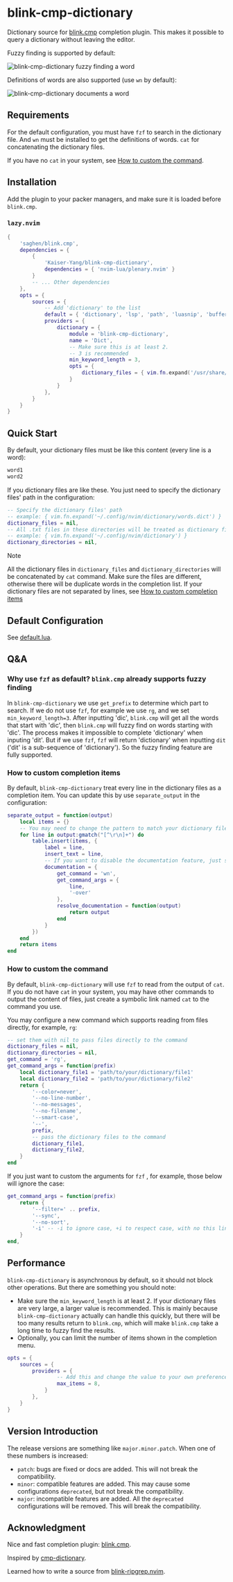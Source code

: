 # blink-cmp-dictionary

Dictionary source for [blink.cmp](https://github.com/Saghen/blink.cmp)
completion plugin. This makes it possible to query a dictionary
without leaving the editor.

Fuzzy finding is supported by default:

![blink-cmp-dictionary fuzzy finding a word](./images/demo-fuzzy.png)

Definitions of words are also supported (use `wn` by default):

![blink-cmp-dictionary documents a word](./images/demo-doc.png)

## Requirements

For the default configuration, you must have `fzf` to search in the dictionary file. And `wn` must
be installed to get the definitions of words. `cat` for concatenating the dictionary files.

If you have no `cat` in your system, see [How to custom the command](#how-to-custom-the-command).

## Installation

Add the plugin to your packer managers, and make sure it is loaded before `blink.cmp`.

### `lazy.nvim`

```lua
{
    'saghen/blink.cmp',
    dependencies = {
        {
            'Kaiser-Yang/blink-cmp-dictionary',
            dependencies = { 'nvim-lua/plenary.nvim' }
        }
        -- ... Other dependencies
    },
    opts = {
        sources = {
            -- Add 'dictionary' to the list
            default = { 'dictionary', 'lsp', 'path', 'luasnip', 'buffer' },
            providers = {
                dictionary = {
                    module = 'blink-cmp-dictionary',
                    name = 'Dict',
                    -- Make sure this is at least 2.
                    -- 3 is recommended
                    min_keyword_length = 3,
                    opts = {
                        dictionary_files = { vim.fn.expand('/usr/share/dict/words') },
                    }
                }
            },
        }
    }
}
```

## Quick Start

By default, your dictionary files must be like this content (every line is a word):

```txt
word1
word2
```

If you dictionary files are like these. You just need to specify the dictionary files'
path in the configuration:

```lua
-- Specify the dictionary files' path
-- example: { vim.fn.expand('~/.config/nvim/dictionary/words.dict') }
dictionary_files = nil,
-- All .txt files in these directories will be treated as dictionary files
-- example: { vim.fn.expand('~/.config/nvim/dictionary') }
dictionary_directories = nil,
```

> [!NOTE]
>
> All the dictionary files in `dictionary_files` and `dictionary_directories` will be
> concatenated by `cat` command. Make sure the files are different, otherwise there will be
> duplicate words in the completion list. If your dictionary files are not separated by lines,
> see [How to custom completion items](#how-to-custom-completion-items)

## Default Configuration

See [default.lua](./lua/blink-cmp-dictionary/default.lua).

## Q&A

### Why use `fzf` as default? `blink.cmp` already supports fuzzy finding

In `blink-cmp-dictionary` we use `get_prefix` to determine which part to search. If we do not use
`fzf`, for example we use `rg`, and we set `min_keyword_length=3`. After inputting 'dic',
`blink.cmp` will get all the words that start with 'dic', then `blink.cmp` will fuzzy find on
words starting with 'dic'. The process makes it impossible to complete 'dictionary'
when inputing 'dit'. But if we use `fzf`, `fzf` will return 'dictionary' when inputting `dit`
('dit' is a sub-sequence of 'dictionary'). So the fuzzy finding feature are fully supported.

### How to custom completion items

By default, `blink-cmp-dictionary` treat every line in the dictionary files as a completion item.
You can update this by use `separate_output` in the configuration:

```lua
separate_output = function(output)
    local items = {}
    -- You may need to change the pattern to match your dictionary files
    for line in output:gmatch("[^\r\n]+") do
        table.insert(items, {
            label = line,
            insert_text = line,
            -- If you want to disable the documentation feature, just set it to nil
            documentation = {
                get_command = 'wn',
                get_command_args = {
                    line,
                    '-over'
                },
                resolve_documentation = function(output)
                    return output
                end
            }
        })
    end
    return items
end
```

### How to custom the command

By default, `blink-cmp-dictionary` will use `fzf` to read from the output of `cat`. If you do not
have `cat` in your system, you may have other commands to output the content of files, just create
a symbolic link named `cat` to the command you use.

You may configure a new command which supports reading from files directly, for example, `rg`:

```lua
-- set them with nil to pass files directly to the command
dictionary_files = nil,
dictionary_directories = nil,
get_command = 'rg',
get_command_args = function(prefix)
    local dictionary_file1 = 'path/to/your/dictionary/file1'
    local dictionary_file2 = 'path/to/your/dictionary/file2'
    return {
        '--color=never',
        '--no-line-number',
        '--no-messages',
        '--no-filename',
        '--smart-case',
        '--',
        prefix,
        -- pass the dictionary files to the command
        dictionary_file1,
        dictionary_file2,
    }
end
```

If you just want to custom the arguments for `fzf` , for example, those below will ignore the case:

```lua
get_command_args = function(prefix)
    return {
        '--filter=' .. prefix,
        '--sync',
        '--no-sort',
        '-i' -- -i to ignore case, +i to respect case, with no this line is smart case
    }
end,
```

## Performance

`blink-cmp-dictionary` is asynchronous by default, so it should not block other operations.
But there are something you should note:

- Make sure the `min_keyword_length` is at least 2. If your dictionary files are very large,
  a larger value is recommended. This is mainly because `blink-cmp-dictionary` actually
  can handle this quickly, but there will be too many results return to `blink.cmp`, which
  will make `blink.cmp` take a long time to fuzzy find the results.
- Optionally, you can limit the number of items shown in the completion menu.

```lua
opts = {
    sources = {
        providers = {
                -- Add this and change the value to your own preference
                max_items = 8,
            }
        },
    }
}
```

## Version Introduction

The release versions are something like `major.minor.patch`. When one of these numbers is increased:

* `patch`: bugs are fixed or docs are added. This will not break the compatibility.
* `minor`: compatible features are added. This may cause some configurations `deprecated`, but
not break the compatibility.
* `major`: incompatible features are added. All the `deprecated` configurations will be removed.
This will break the compatibility.

## Acknowledgment

Nice and fast completion plugin: [blink.cmp](https://github.com/Saghen/blink.cmp).

Inspired by [cmp-dictionary](https://github.com/uga-rosa/cmp-dictionary).

Learned how to write a source from [blink-ripgrep.nvim](https://github.com/mikavilpas/blink-ripgrep.nvim).

